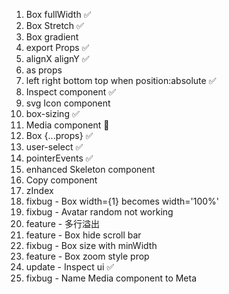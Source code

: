 1. Box fullWidth ✅
2. Box Stretch ✅
3. Box gradient
4. export Props ✅
5. alignX alignY ✅ 
6. as props <Box as='h1' /> 
7. left right bottom top when position:absolute ✅
8. Inspect component ✅
9. svg Icon component <Icon img='...' />
10. box-sizing <Box borderBox /> ✅
11. Media component <Media /> 🔨
12. Box {...props} ✅
13. user-select ✅
14. pointerEvents ✅
15. enhanced Skeleton component
16. Copy component
17. zIndex
18. fixbug - Box width={1} becomes width='100%'
19. fixbug - Avatar random not working
20. feature - 多行溢出
21. feature - Box hide scroll bar
22. fixbug - Box size with minWidth
23. feature - Box zoom style prop
24. update - Inspect ui ✅
25. fixbug - Name Media component to Meta